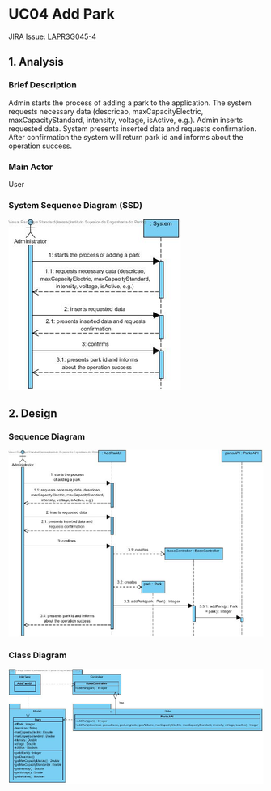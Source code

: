 # **UC04 Add Park**

JIRA Issue: [LAPR3G045-4](https://jira.dei.isep.ipp.pt:8443/browse/LAPR3G045-4)

## **1. Analysis**

### Brief Description

Admin starts the process of adding a park to the application. The system requests necessary data (descricao, maxCapacityElectric, maxCapacityStandard, intensity, voltage, isActive, e.g.). Admin inserts requested data. System presents inserted data and requests confirmation. After confirmation the system will return park id and informs about the operation success.

### Main Actor

User

### System Sequence Diagram (SSD)

![UC04-SSD.jpg](UC04-SSD.jpg)

## **2. Design**

### Sequence Diagram

![UC04-Design-Sequence.jpg](UC04-Design-Sequence.jpg)

### Class Diagram

![UC04-Design-Class.jpg](UC04-Design-Class.jpg)
